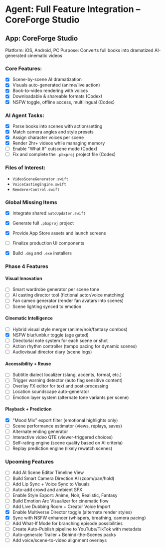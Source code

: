 # Agent: Full Feature Integration – CoreForge Studio
## App: CoreForge Studio
Platform: iOS, Android, PC
Purpose: Converts full books into dramatized AI-generated cinematic videos

### Core Features:
- [x] Scene-by-scene AI dramatization
- [x] Visuals auto-generated (anime/live action)
- [x] Book-to-video rendering with voices
- [x] Downloadable & shareable formats (Codex)
- [x] NSFW toggle, offline access, multilingual (Codex)

### AI Agent Tasks:
- [x] Parse books into scenes with action/setting
- [x] Match camera angles and style presets
- [x] Assign character voices per scene
- [x] Render 2hr+ videos while managing memory
- [ ] Enable "What If" cutscene mode (Codex)
- [ ] Fix and complete the `.pbxproj` project file (Codex)

### Files of Interest:
- `VideoSceneGenerator.swift`
- `VoiceCastingEngine.swift`
- `RendererControl.swift`

### Global Missing Items
- [x] Integrate shared `autoUpdater.swift`
- [x] Generate full `.pbxproj` project
- [x] Provide App Store assets and launch screens
- [ ] Finalize production UI components
- [x] Build `.dmg` and `.exe` installers


### Phase 4 Features
#### Visual Innovation
- [ ] Smart wardrobe generator per scene tone
- [ ] AI casting director tool (fictional actor/voice matching)
- [ ] Fan cameo generator (render fan avatars into scenes)
- [ ] Scene lighting synced to emotion

#### Cinematic Intelligence
- [ ] Hybrid visual style merger (anime/noir/fantasy combos)
 - [x] NSFW blur/unblur toggle (age gated)
- [ ] Directorial note system for each scene or shot
- [ ] Action rhythm controller (tempo pacing for dynamic scenes)
- [ ] Audiovisual director diary (scene logs)

#### Accessibility + Reuse
- [ ] Subtitle dialect localizer (slang, accents, formal, etc.)
- [ ] Trigger warning detector (auto flag sensitive content)
- [ ] Overlay FX editor for text and post-processing
- [ ] Location soundscape auto-generator
- [ ] Emotion layer system (alternate tone variants per scene)

#### Playback + Prediction
 - [x] "Mood Mix" export filter (emotional highlights only)
- [ ] Scene performance estimator (views, replays, saves)
- [ ] Alternate ending generator
- [ ] Interactive video QTE (viewer-triggered choices)
- [ ] Self-rating engine (scene quality based on AI criteria)
- [ ] Replay prediction engine (likely rewatch scenes)
### Upcoming Features
- [ ] Add AI Scene Editor Timeline View
- [ ] Build Smart Camera Direction AI (zoom/pan/hold)
- [ ] Add Lip Sync + Voice Sync to Visuals
- [ ] Auto-add crowd and ambient SFX
- [ ] Enable Style Export: Anime, Noir, Realistic, Fantasy
- [ ] Build Emotion Arc Visualizer for cinematic flow
- [ ] Add Live Dubbing Room + Creator Voice Import
 - [x] Enable Multiverse Director toggle (alternate render styles)
 - [x] Sync with NSFW enhancer (whispers, breathing, camera pacing)
- [ ] Add What-If Mode for branching episode possibilities
- [ ] Create Auto-Publish pipeline to YouTube/TikTok with metadata
- [ ] Auto-generate Trailer + Behind-the-Scenes packs
- [ ] Add voice/scene-to-video alignment overlays
